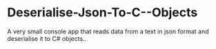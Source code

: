 # Deserialise-Json-To-C--Objects
A very small console app that reads data from a text in json format and deserialise it to C# objects..
